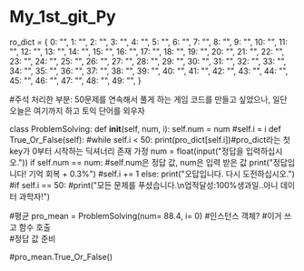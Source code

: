 # My_1st_git_Py
ro_dict = {
    0: "",
    1: "",
    2: "",
    3: "",
    4: "",
    5: "",
    6: "",
    7: "",
    8: "",
    9: "",
    10: "",
    11: "",
    12: "",
    13: "",
    14: "",
    15: "",
    16: "",
    17: "",
    18: "",
    19: "",
    20: "",
    21: "",
    22: "",
    23: "",
    24: "",
    25: "",
    26: "",
    27: "",
    28: "",
    29: "",
    30: "",
    31: "",
    32: "",
    33: "",
    34: "",
    35: "",
    36: "",
    37: "",
    38: "",
    39: "",
    40: "",
    41: "",
    42: "",
    43: "",
    44: "",
    45: "",
    46: "",
    47: "",
    48: "",
    49: "",
}

#주석 처리한 부분: 50문제를 연속해서 풀게 하는 게임 코드를 만들고 싶었으나, 일단 오늘은 여기까지 하고 토익 단어를 외우자 

class ProblemSolving:
     def __init__(self, num, i):
        self.num = num
        #self.i = i
     def True_Or_False(self):
        #while self.i < 50:
           print(pro_dict[self.i])#pro_dict라는 첫 key가 0부터 시작하는 딕셔너리 존재 가정
           num = float(input("정답을 입력하십시오."))
           if self.num == num:    #self.num은 정답 값, num은 입력 받은 값
              print("정답입니다! 기억 회복 + 0.3%")
              #self.i += 1
           else:
              print("오답입니다. 다시 도전하십시오.")
           #if self.i == 50:
              #print("모든 문제를 푸셨습니다.\n업적달성:100%생과일..아니 데이터 과학자!")



#평균
pro_mean = ProblemSolving(num= 88.4, i= 0)  #인스턴스 객체? #이거 쓰고 함수 호출  
  #정답 값 준비


#pro_mean.True_Or_False()
